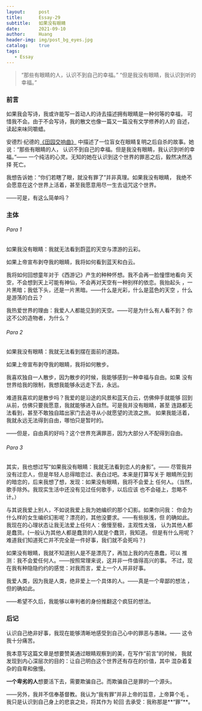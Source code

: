 ```yaml
---
layout:     post
title:      Essay-29
subtitle:   如果没有眼睛
date:       2021-09-10
author:     Huang
header-img: img/post_bg_eyes.jpg
catalog:    true
tags:
   - Essay
---
```


>  “那些有眼睛的人，认识不到自己的幸福。” “但是我没有眼睛，我认识到听的幸福。”

### 前言
如果我会写诗，我或许能写一首动人的诗去描述拥有眼睛是一种何等的幸福，
可惜我不会。由于不会写诗，我的散文也像一篇又一篇没有文学修养的人的
自述，读起来味同嚼蜡。

安德烈·纪德的[《田园交响曲》](https://xn--29s704loyd.com/2021/08/13/Moral-Trilogy/)
中描述了一位盲女在眼睛复明之后自杀的故事。她说：“那些有眼睛的人，
认识不到自己的幸福。但是我没有眼睛，我认识到听的幸福。”——
一个纯洁的心灵。无知的她在认识到这个世界的罪恶之后，毅然决然选择
死亡。

我想告诉她：“你们若瞎了眼，就没有罪了”并非真理。如果我没有眼睛，
我绝不会愿意在这个世界上活着，甚至我愿意用尽一生去诅咒这个世界。

——可是，有这么简单吗？

### 主体
###### Para 1
如果我没有眼睛：我就无法看到蔚蓝的天空与漂游的云彩。

如果上帝宣布剥夺我的眼睛，我将如何看到蓝天和白云。

我将如何回想童年对于《西游记》产生的种种怀想。我不会再一脸憧憬地看向
天空，不会想到天上可能有神仙，不会再对天空有一种别样的依恋。我抬起头
，一片黑暗；我低下头，还是一片黑暗。——什么是光彩，什么是蓝色的天空
，什么是游荡的白云？

我热爱世界的理由：我爱人人都能见到的天空。——可是为什么有人看不到？
你这不公的造物者，为什么？

###### Para 2
如果我没有眼睛：我就无法看到摆在面前的道路。

如果上帝宣布剥夺我的眼睛，我将如何散步。

我喜欢独自一人散步，因为散步的时候，我能够感到一种幸福与自由。如果
没有世界给我的限制，我想我能够永远走下去，永远。

难道我喜欢的是散步吗？我爱的是沿途的风景和蓝天白云，仿佛伸手就能够
回到从前，仿佛只要我愿意，我就能够进入自然。可是我并没有眼睛，甚至
连路都无法看到，甚至不敢独自踏出家门去追寻从小就愿望的流浪之旅。
如果我能活着，我就永远无法得到自由，哪怕只是暂时的。

——但是，自由真的好吗？这个世界充满罪恶，因为大部分人不配得到自由。

###### Para 3
其实，我也想过写“如果我没有眼睛：我就无法看到恋人的身影”。——
尽管我并没有过恋人，但是年轻人总得暗恋过、表白过吧。本来是打算写关于
眼睛所见到的暗恋的，后来我想了想，发现：如果没有眼睛，我将不会爱上
任何人。（当然，歌手除外。我现实生活中还没有见过任何歌手，以后应该
也不会碰上，忽略不计。）

与其说我爱上别人，不如说我爱上我为她编织的那个幻影。如果你问我：
你会为 什么样的女生编织幻影呢？漂亮的，其他没要求。——有些肤浅，但
的确如此。我现在的心理状态让我无法爱上任何人：傲慢至极，主观性太强，
认为其他人都是蠢货。(一般认为其他人都是蠢货的人就是个蠢货，我知道。
但是有什么用呢？难道我们知道死亡并不完全是一件好事，我们就不会死吗？)

如果没有眼睛，我就不知道别人是不是漂亮了，再加上我的内在愚蠢，可以
推测：我不会爱任何人。——按照常理来说，这并非一件值得高兴的事。
不过，现在我有种隐隐约约的感觉：对我而言，爱上一个人并非好事。

我爱人类，因为我是人类，绝非爱上一个具体的人。——真是一个卑鄙的想法
，但的确如此。

——希望不久后，我能够以审判者的身份推翻这个疯狂的想法。

### 后记
认识自己绝非好事，我现在能够清晰地感受到自己心中的罪恶与愚昧。——
这令我十分痛苦。

我本意写这篇文章是想要赞美通过眼睛观察到的美，在写作“前言”的时候，
我就发现到内心深层次的目的：让自己明白这个世界还有存在的价值，其中
混杂着复杂的自卑和傲慢。

**一个卑劣的人**想要活下去，需要欺骗自己。而欺骗自己是罪的一个源头。

——另外，我并不信奉基督教。我认为“我有罪”并非上帝的旨意，上帝算个毛
。我只是认识到自己身上的悲哀之处，将其作为 轮回 去承受：我称那是**“罪”**。
